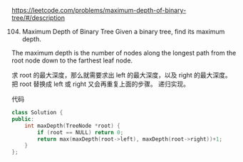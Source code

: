 https://leetcode.com/problems/maximum-depth-of-binary-tree/#/description

104. Maximum Depth of Binary Tree
Given a binary tree, find its maximum depth.

The maximum depth is the number of nodes along the longest path from the root node down to the farthest leaf node.

求 root 的最大深度，那么就需要求出 left 的最大深度，以及 right 的最大深度。
把 root 替换成 left 或 right 又会再重复上面的步骤。 递归实现。

代码

```c++ 
class Solution {
public:
    int maxDepth(TreeNode *root) {
        if (root == NULL) return 0;
        return max(maxDepth(root->left), maxDepth(root->right))+1;
    }
};
```
